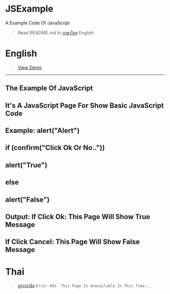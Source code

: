 # JSExample
A Example Code Of JavaScript
> Read README.md In [ภาษาไทย](README.md#Thai) English
# English
> [View Demo](https://arplane-socity.github.io/JSExample)
---
The Example Of JavaScript
---
It's A JavaScript Page For Show Basic JavaScript Code
---
Example: alert("Alert")
---
if (confirm("Click Ok Or No.."))
---
alert("True")
---
else
---
alert("False")
---
Output: If Click Ok: This Page Will Show True Message
---
If Click Cancel: This Page Will Show False Message
---
# Thai
> [ดูการสาธิด](https://arplane-socity.github.io/JSExample)
<code>Error 403. This Page Is Unavailable In This Time...</code>
